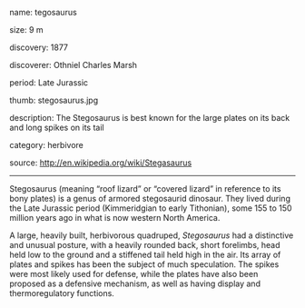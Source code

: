 name: tegosaurus

size: 9 m

discovery: 1877

discoverer: Othniel Charles Marsh

period: Late Jurassic

thumb: stegosaurus.jpg

description: The Stegosaurus is best known for the large plates on its back and long spikes on its tail

category: herbivore

source: http://en.wikipedia.org/wiki/Stegasaurus

---

Stegosaurus (meaning “roof lizard” or “covered lizard” in reference to its bony plates) is a genus of armored stegosaurid dinosaur. They lived during the Late Jurassic period (Kimmeridgian to early Tithonian), some 155 to 150 million years ago in what is now western North America.

A large, heavily built, herbivorous quadruped, *Stegosaurus* had a distinctive and unusual posture, with a heavily rounded back, short forelimbs, head held low to the ground and a stiffened tail held high in the air. Its array of plates and spikes has been the subject of much speculation. The spikes were most likely used for defense, while the plates have also been proposed as a defensive mechanism, as well as having display and thermoregulatory functions.

